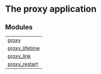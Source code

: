 

# The proxy application #


## Modules ##


<table width="100%" border="0" summary="list of modules">
<tr><td><a href="proxy.md" class="module">proxy</a></td></tr>
<tr><td><a href="proxy_lifetime.md" class="module">proxy_lifetime</a></td></tr>
<tr><td><a href="proxy_link.md" class="module">proxy_link</a></td></tr>
<tr><td><a href="proxy_restart.md" class="module">proxy_restart</a></td></tr></table>

